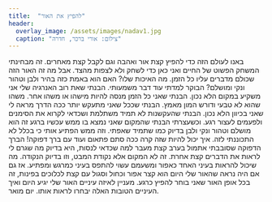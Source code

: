 ```yaml
---
title:  "להפיץ את האור"
header:
  overlay_image: /assets/images/nadav1.jpg
  caption: "צילום: אורי ברכר, חדרה"
---
```

<!--more-->

באנו לעולם הזה כדי להפיץ קצת אור ואהבה וגם לקבל קצת מאחרים. זה מבחינתי המשחק הפשוט של החיים ואני כאן כדי לשחק ולא לצפות מהצד.
אבל מה זה האור הזה שכולם מדברים עליו כל הזמן. מה האיכות שלו? האם הוא באמת כזה בהיר ולבן וטהור ונקי ומושלם?
הבוקר למדתי עוד דבר משמעותי. הבנתי שאת רוב האנרגיה שלי אני משקיע במקום הלא נכון. הבנתי שאני כל הזמן מנסה להיות מישהו או משהו אחר. משהו שהוא לא טבעי ודורש המון מאמץ. הבנתי שככל שאני מתעקש יותר ככה הדרך מראה לי שאני בכיוון הלא נכון. הבנתי שהעקשנות לא תמיד משתלמת ושכדאי לקרוא את הסימנים ולפעמים לעצור רגע.
וכשעצרתי הבנתי שהמקום שאני נמצא בו ממש עכשיו ברגע זה הוא מושלם וטהור ונקי ולבן בדיוק כמו שתמיד שאפתי. וזה ממש הפתיע אותי כי בכלל לא התכוננתי לזה. איך יכול להיות שזה קרה ככה סתם פתאום ועוד עם ברך דפוקה!
הברך הדפוקה שסובבתי אתמול בערב קצת מעבר למה שכדאי לנסות, היא בדיוק מה שגרם לי לראות את הדברים קצת אחרת. זה לא המקום אלא נקודת המבט, וזו בדיוק הנקודה. מה שיכול להראות בעיני האחד כאפור ומשעמם עשוי להתפס בעיני כמרגש ומפתיע.
אז גם אם היה נראה שהאור שלי היום הוא קצר אפור וכחול וסגול עם קצת לכלוכים בפינות, זה בכל אופן האור שאני בוחר להפיץ כרגע. מעניין לאיזה עיניים האור שלי יגיע היום ואיך העיניים הטובות האלה יבחרו לראות אותו.
יום מואר.